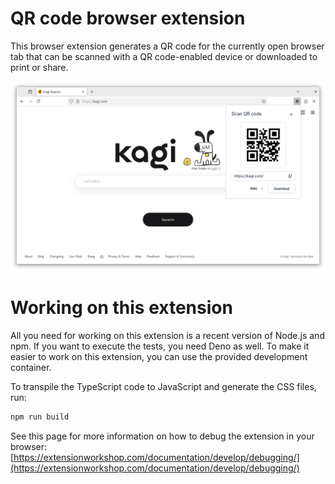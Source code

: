 # QR code browser extension

This browser extension generates a QR code for the currently open browser tab that can be scanned with a QR code-enabled device or downloaded to print or share.

![Screenshot of the browser extension](screenshot.png)

# Working on this extension

All you need for working on this extension is a recent version of Node.js and npm. If you want to execute the tests, you need Deno as well. To make it easier to work on this extension, you can use the provided development container.

To transpile the TypeScript code to JavaScript and generate the CSS files, run:

```sh
npm run build
```

See this page for more information on how to debug the extension in your browser: [https://extensionworkshop.com/documentation/develop/debugging/](https://extensionworkshop.com/documentation/develop/debugging/)
